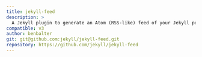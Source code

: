 ```yaml
---
title: jekyll-feed
description: >
  A Jekyll plugin to generate an Atom (RSS-like) feed of your Jekyll posts.
compatible: v3
author: benbalter
git: git@github.com:jekyll/jekyll-feed.git
repository: https://github.com/jekyll/jekyll-feed
---
```

